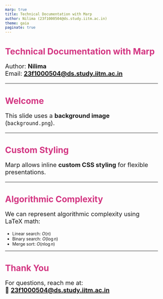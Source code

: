 ```yaml
---
marp: true
title: Technical Documentation with Marp
author: Nilima (23f1000504@ds.study.iitm.ac.in)
theme: gaia
paginate: true
---
```


# Technical Documentation with Marp

Author: **Nilima**  
Email: **23f1000504@ds.study.iitm.ac.in**

---

<!-- _background: "background.png" -->

# Welcome

This slide uses a **background image** (`background.png`).  

---

# Custom Styling

<style>
h1 {
  color: #d33682;
}
p {
  font-size: 20px;
}
</style>

Marp allows inline **custom CSS styling** for flexible presentations.

---

# Algorithmic Complexity

We can represent algorithmic complexity using LaTeX math:

- Linear search: $O(n)$  
- Binary search: $O(\log n)$  
- Merge sort: $O(n \log n)$  

---

# Thank You

For questions, reach me at:  
📧 **23f1000504@ds.study.iitm.ac.in**
